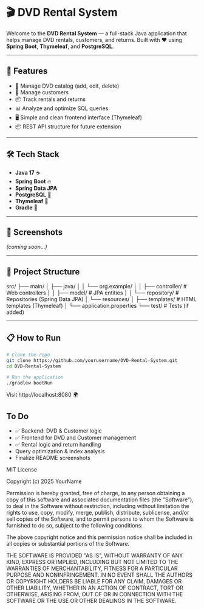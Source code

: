 # 🎬 DVD Rental System

Welcome to the **DVD Rental System** — a full-stack Java application that helps manage DVD rentals, customers, and returns. Built with ❤️ using **Spring Boot**, **Thymeleaf**, and **PostgreSQL**.

---

## 🚀 Features

- 📁 Manage DVD catalog (add, edit, delete)
- 👥 Manage customers
- 📦 Track rentals and returns
- 📊 Analyze and optimize SQL queries
- 🖥️ Simple and clean frontend interface (Thymeleaf)
- 📦 REST API structure for future extension

---

## 🛠️ Tech Stack

- **Java 17** ☕
- **Spring Boot** 🔥
- **Spring Data JPA**
- **PostgreSQL** 🐘
- **Thymeleaf** 🧩
- **Gradle** 🧱

---

## 📸 Screenshots

_(coming soon...)_

---

## 📂 Project Structure

src/ ├── main/ │ ├── java/ │ │ └── org.example/ │ │ ├── controller/ # Web controllers │ │ ├── model/ # JPA entities │ │ └── repository/ # Repositories (Spring Data JPA) │ └── resources/ │ ├── templates/ # HTML templates (Thymeleaf) │ └── application.properties └── test/ # Tests (if added)



---

## 📋 How to Run

```bash
# Clone the repo
git clone https://github.com/yourusername/DVD-Rental-System.git
cd DVD-Rental-System

# Run the application
./gradlew bootRun
```
Visit http://localhost:8080 🌍



##  To Do

- ✅ Backend: DVD & Customer logic
- ✅ Frontend for DVD and Customer management
- ✅ Rental logic and return handling
-   Query optimization & index analysis
-   Finalize README screenshots

MIT License

Copyright (c) 2025 YourName

Permission is hereby granted, free of charge, to any person obtaining a copy
of this software and associated documentation files (the "Software"), to deal
in the Software without restriction, including without limitation the rights
to use, copy, modify, merge, publish, distribute, sublicense, and/or sell
copies of the Software, and to permit persons to whom the Software is
furnished to do so, subject to the following conditions:

The above copyright notice and this permission notice shall be included in
all copies or substantial portions of the Software.

THE SOFTWARE IS PROVIDED "AS IS", WITHOUT WARRANTY OF ANY KIND, EXPRESS OR
IMPLIED, INCLUDING BUT NOT LIMITED TO THE WARRANTIES OF MERCHANTABILITY,
FITNESS FOR A PARTICULAR PURPOSE AND NONINFRINGEMENT. IN NO EVENT SHALL THE
AUTHORS OR COPYRIGHT HOLDERS BE LIABLE FOR ANY CLAIM, DAMAGES OR OTHER
LIABILITY, WHETHER IN AN ACTION OF CONTRACT, TORT OR OTHERWISE, ARISING FROM,
OUT OF OR IN CONNECTION WITH THE SOFTWARE OR THE USE OR OTHER DEALINGS IN
THE SOFTWARE.
